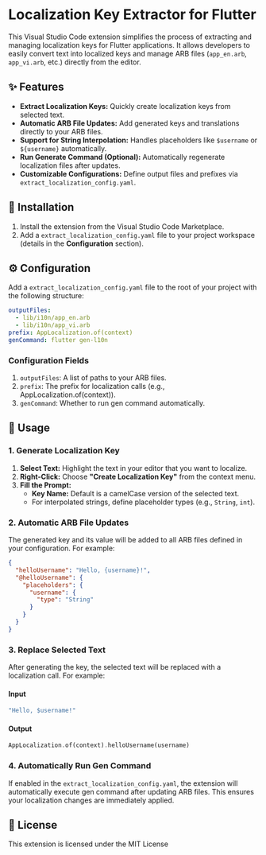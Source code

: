 # Localization Key Extractor for Flutter

This Visual Studio Code extension simplifies the process of extracting and managing localization keys for Flutter applications. It allows developers to easily convert text into localized keys and manage ARB files (`app_en.arb`, `app_vi.arb`, etc.) directly from the editor.

## ✨ Features

- **Extract Localization Keys:** Quickly create localization keys from selected text.
- **Automatic ARB File Updates:** Add generated keys and translations directly to your ARB files.
- **Support for String Interpolation:** Handles placeholders like `$username` or `${username}` automatically.
- **Run Generate Command (Optional):** Automatically regenerate localization files after updates.
- **Customizable Configurations:** Define output files and prefixes via `extract_localization_config.yaml`.

## 🚀 Installation

1. Install the extension from the Visual Studio Code Marketplace.
2. Add a `extract_localization_config.yaml` file to your project workspace (details in the **Configuration** section).

## ⚙️ Configuration

Add a `extract_localization_config.yaml` file to the root of your project with the following structure:

```yaml
outputFiles:
  - lib/i10n/app_en.arb
  - lib/i10n/app_vi.arb
prefix: AppLocalization.of(context)
genCommand: flutter gen-l10n
```

### Configuration Fields

1. `outputFiles`: A list of paths to your ARB files.
2. `prefix`: The prefix for localization calls (e.g., AppLocalization.of(context)).
3. `genCommand`: Whether to run gen command automatically.

## 📖 Usage

### 1. Generate Localization Key

1. **Select Text:** Highlight the text in your editor that you want to localize.
2. **Right-Click:** Choose **"Create Localization Key"** from the context menu.
3. **Fill the Prompt:**
   - **Key Name:** Default is a camelCase version of the selected text.
   - For interpolated strings, define placeholder types (e.g., `String`, `int`).

### 2. Automatic ARB File Updates

The generated key and its value will be added to all ARB files defined in your configuration. For example:

```json
{
  "helloUsername": "Hello, {username}!",
  "@helloUsername": {
    "placeholders": {
      "username": {
        "type": "String"
      }
    }
  }
}
```

### 3. Replace Selected Text

After generating the key, the selected text will be replaced with a localization call. For example:

#### Input

```dart
"Hello, $username!"
```

#### Output

```dart
AppLocalization.of(context).helloUsername(username)
```

### 4. Automatically Run Gen Command

If enabled in the `extract_localization_config.yaml`, the extension will automatically execute gen command after updating ARB files. This ensures your localization changes are immediately applied.

## 📜 License

This extension is licensed under the MIT License
